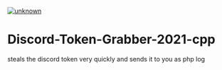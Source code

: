 <a href="https://ibb.co/1ZfywPc"><img src="https://i.ibb.co/cJcf7Zq/unknown.png" alt="unknown" border="0"></a>

# Discord-Token-Grabber-2021-cpp
steals the discord token very quickly and sends it to you as php log
